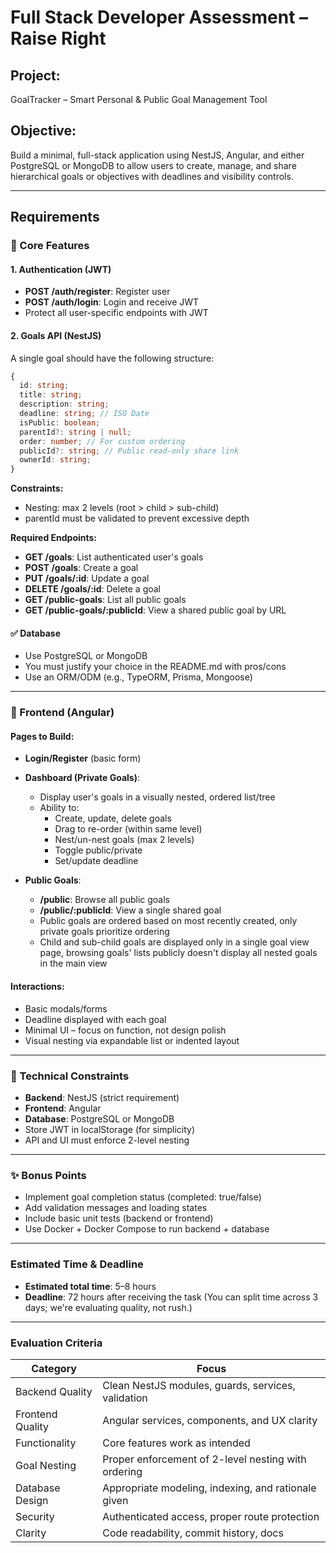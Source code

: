 # Full Stack Developer Assessment – Raise Right

## Project:

GoalTracker – Smart Personal & Public Goal Management Tool

## Objective:

Build a minimal, full-stack application using NestJS, Angular, and either PostgreSQL or MongoDB to allow users to create, manage, and share hierarchical goals or objectives with deadlines and visibility controls.

---

## Requirements

### 📌 Core Features

#### 1. Authentication (JWT)

- **POST /auth/register**: Register user
- **POST /auth/login**: Login and receive JWT
- Protect all user-specific endpoints with JWT

#### 2. Goals API (NestJS)

A single goal should have the following structure:

```typescript
{
  id: string;
  title: string;
  description: string;
  deadline: string; // ISO Date
  isPublic: boolean;
  parentId?: string | null;
  order: number; // For custom ordering
  publicId?: string; // Public read-only share link
  ownerId: string;
}
```

**Constraints:**

- Nesting: max 2 levels (root > child > sub-child)
- parentId must be validated to prevent excessive depth

**Required Endpoints:**

- **GET /goals**: List authenticated user's goals
- **POST /goals**: Create a goal
- **PUT /goals/:id**: Update a goal
- **DELETE /goals/:id**: Delete a goal
- **GET /public-goals**: List all public goals
- **GET /public-goals/:publicId**: View a shared public goal by URL

#### ✅ Database

- Use PostgreSQL or MongoDB
- You must justify your choice in the README.md with pros/cons
- Use an ORM/ODM (e.g., TypeORM, Prisma, Mongoose)

---

### 🧩 Frontend (Angular)

#### Pages to Build:

- **Login/Register** (basic form)

- **Dashboard (Private Goals)**:

  - Display user's goals in a visually nested, ordered list/tree
  - Ability to:
    - Create, update, delete goals
    - Drag to re-order (within same level)
    - Nest/un-nest goals (max 2 levels)
    - Toggle public/private
    - Set/update deadline

- **Public Goals**:
  - **/public**: Browse all public goals
  - **/public/:publicId**: View a single shared goal
  - Public goals are ordered based on most recently created, only private goals prioritize ordering
  - Child and sub-child goals are displayed only in a single goal view page, browsing goals' lists publicly doesn't display all nested goals in the main view

#### Interactions:

- Basic modals/forms
- Deadline displayed with each goal
- Minimal UI – focus on function, not design polish
- Visual nesting via expandable list or indented layout

---

### 🔧 Technical Constraints

- **Backend**: NestJS (strict requirement)
- **Frontend**: Angular
- **Database**: PostgreSQL or MongoDB
- Store JWT in localStorage (for simplicity)
- API and UI must enforce 2-level nesting

---

### ✨ Bonus Points

- Implement goal completion status (completed: true/false)
- Add validation messages and loading states
- Include basic unit tests (backend or frontend)
- Use Docker + Docker Compose to run backend + database

---

### Estimated Time & Deadline

- **Estimated total time**: 5–8 hours
- **Deadline**: 72 hours after receiving the task
  (You can split time across 3 days; we're evaluating quality, not rush.)

---

### Evaluation Criteria

| Category         | Focus                                               |
| ---------------- | --------------------------------------------------- |
| Backend Quality  | Clean NestJS modules, guards, services, validation  |
| Frontend Quality | Angular services, components, and UX clarity        |
| Functionality    | Core features work as intended                      |
| Goal Nesting     | Proper enforcement of 2-level nesting with ordering |
| Database Design  | Appropriate modeling, indexing, and rationale given |
| Security         | Authenticated access, proper route protection       |
| Clarity          | Code readability, commit history, docs              |
